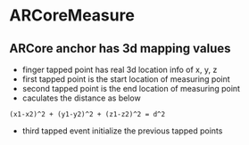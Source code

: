# ARCoreMeasure
## ARCore anchor has 3d mapping values
* finger tapped point has real 3d location info of x, y, z
* first tapped point is the start location of measuring point
* second tapped point is the end location of measuring point
* caculates the distance as below
```
(x1-x2)^2 + (y1-y2)^2 + (z1-z2)^2 = d^2
```
* third tapped event initialize the previous tapped points
